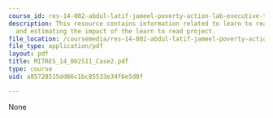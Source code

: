 ```yaml
---
course_id: res-14-002-abdul-latif-jameel-poverty-action-lab-executive-training-evaluating-social-programs-2011-spring-2011
description: This resource contains information related to learn to read evaluations
  and estimating the impact of the learn to read project.
file_location: /coursemedia/res-14-002-abdul-latif-jameel-poverty-action-lab-executive-training-evaluating-social-programs-2011-spring-2011/a85728515dd66c1bc85533e34f6e5d0f_MITRES_14_002S11_Case2.pdf
file_type: application/pdf
layout: pdf
title: MITRES_14_002S11_Case2.pdf
type: course
uid: a85728515dd66c1bc85533e34f6e5d0f

---
```

None